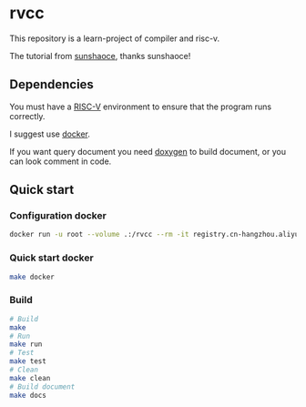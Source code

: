 # rvcc
This repository is a learn-project of compiler and risc-v.

The tutorial from [sunshaoce](https://github.com/sunshaoce/rvcc), thanks sunshaoce!

## Dependencies
You must have a [RISC-V](https://en.wikipedia.org/wiki/RISC-V) environment to ensure that the program runs correctly.

I suggest use [docker](https://www.docker.com/).

If you want query document you need [doxygen](https://github.com/doxygen/doxygen) to build document, or you can look comment in code.

## Quick start
### Configuration docker
```bash
docker run -u root --volume .:/rvcc --rm -it registry.cn-hangzhou.aliyuncs.com/dailycoding/rvcc
```
### Quick start docker
```bash
make docker
```
### Build
```bash
# Build
make
# Run
make run
# Test
make test
# Clean
make clean
# Build document
make docs
```
